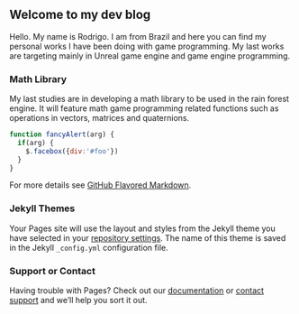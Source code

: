 ## Welcome to my dev blog

Hello. My name is Rodrigo. I am from Brazil and here you can find my personal works I have been doing with game programming.
My last works are targeting mainly in Unreal game engine and game engine programming.

### Math Library

My last studies are in developing a math library to be used in the rain forest engine. It will feature math game programming related functions such as operations in vectors, matrices and quaternions.

```javascript
function fancyAlert(arg) {
  if(arg) {
    $.facebox({div:'#foo'})
  }
}
```

For more details see [GitHub Flavored Markdown](https://guides.github.com/features/mastering-markdown/).

### Jekyll Themes

Your Pages site will use the layout and styles from the Jekyll theme you have selected in your [repository settings](https://github.com/reisro/rainforest/settings). The name of this theme is saved in the Jekyll `_config.yml` configuration file.

### Support or Contact

Having trouble with Pages? Check out our [documentation](https://docs.github.com/categories/github-pages-basics/) or [contact support](https://support.github.com/contact) and we’ll help you sort it out.
